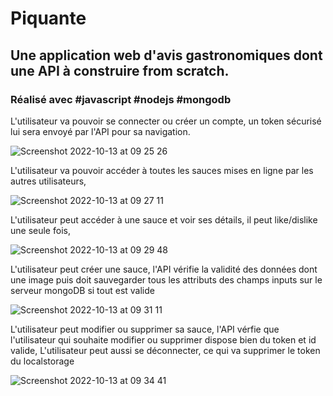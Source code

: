 # Piquante 

## Une application web d'avis gastronomiques dont une API à construire from scratch. 

### Réalisé avec #javascript #nodejs #mongodb

L'utilisateur va pouvoir se connecter ou créer un compte, un token sécurisé lui sera envoyé par l'API pour sa navigation.

![Screenshot 2022-10-13 at 09 25 26](https://user-images.githubusercontent.com/91957898/195529872-9c11caf3-1209-4b66-ae93-41dd42c66a57.png)

L'utilisateur va pouvoir accéder à toutes les sauces mises en ligne par les autres utilisateurs, 

![Screenshot 2022-10-13 at 09 27 11](https://user-images.githubusercontent.com/91957898/195530269-6bbb7e09-4ad6-4174-93a8-c406b49e8be2.png)

L'utilisateur peut accéder à une sauce et voir ses détails, il peut like/dislike une seule fois, 

![Screenshot 2022-10-13 at 09 29 48](https://user-images.githubusercontent.com/91957898/195530837-8d908d3e-1698-47ac-b4fc-6f6fbf18e842.png)

L'utilisateur peut créer une sauce, l'API vérifie la validité des données dont une image puis doit sauvegarder tous les attributs des champs inputs sur le serveur mongoDB si
tout est valide

![Screenshot 2022-10-13 at 09 31 11](https://user-images.githubusercontent.com/91957898/195531173-b17bc982-d664-4072-89b0-e4ad7aa845bc.png)

L'utilisateur peut modifier ou supprimer sa sauce, l'API vérfie que l'utilisateur qui souhaite modifier ou supprimer dispose bien du token et id valide,
L'utilisateur peut aussi se déconnecter, ce qui va supprimer le token du localstorage

![Screenshot 2022-10-13 at 09 34 41](https://user-images.githubusercontent.com/91957898/195531805-a2014082-c416-4166-93ee-46c45701126c.png)
